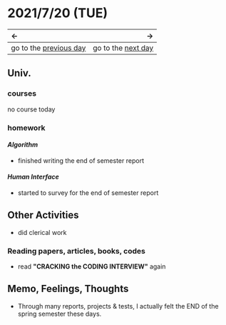 # 2021/7/20 (TUE)
|←|→|
|:---|---:|
go to the [previous day](./19th.md) | go to the [next day](./21th.md)

## Univ.
### courses
no course today

### homework
#### *Algorithm*
- finished writing the end of semester report

#### *Human Interface*
- started to survey for the end of semester report

## Other Activities
- did clerical work

### Reading papers, articles, books, codes
- read **"CRACKING the CODING INTERVIEW"** again

## Memo, Feelings, Thoughts
- Through many reports, projects & tests, I actually felt the END of the spring semester these days.
